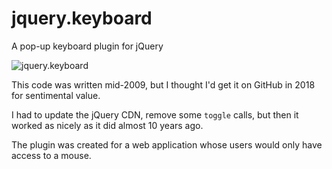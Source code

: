# jquery.keyboard
A pop-up keyboard plugin for jQuery

![jquery.keyboard](https://media.giphy.com/media/3tFeQNoiRrpb9Swbeb/giphy.gif)

This code was written mid-2009, but I thought I'd get it on GitHub in 2018 for sentimental value.

I had to update the jQuery CDN, remove some `toggle` calls, but then it worked as nicely as it did almost 10 years ago.

The plugin was created for a web application whose users would only have access to a mouse.
